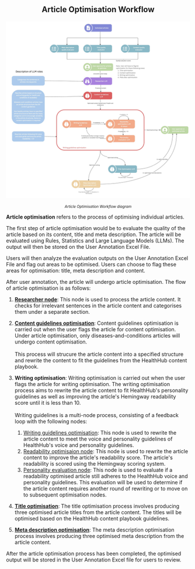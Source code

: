 <h2><p style="text-align: center;">Article Optimisation Workflow</p></h2>

![Optimisation Checks & Rewriting Workflow](../images/article_optimisation_flow.jpg)

<p style="text-align: center; font-size: 10px;"><i>Article Optimisation Workflow diagram</i></p>

**Article optimisation** refers to the process of optimising individual articles.

The first step of article optimisation would be to evaluate the quality of the article based on its content, title and meta description. The article will be evaluated using Rules, Statistics and Large Language Models (LLMs). The output will then be stored on the User Annotation Excel File.

Users will then analyze the evaluation outputs on the User Annotation Excel File and flag out areas to be optimised. Users can choose to flag these areas for optimisation: title, meta description and content.

After user annotation, the article will undergo article optimisation. The flow of article optimisation is as follows:

1. [**Researcher node**](./article-rewriting-nodes/researcher_node.md): This node is used to process the article content. It checks for irrelevant sentences in the article content and categorises them under a separate section. <br/>

2. [**Content guidelines optimisation**](./article-rewriting-nodes/content_guidelines_optimisation.md): Content guidelines optimisation is carried out when the user flags the article for content optimisation. Under article optimisation, only diseases-and-conditions articles will undergo content optimisation.
   <br/><br/>
   This process will strucure the article content into a specified structure and rewrite the content to fit the guidelines from the HealthHub content playbook.

3. **Writing optimisation**: Writing optimisation is carried out when the user flags the article for writing optimisation. The writing optimisation process aims to rewrite the article content to fit HealthHub's personality guidelines as well as improving the article's Hemingway readability score until it is less than 10.
   <br/><br/>
   Writing guidelines is a multi-node process, consisting of a feedback loop with the following nodes: 
   1. [Writing guidelines optimisation](./article-rewriting-nodes/writing_guidelines_optimisation.md): This node is used to rewrite the article content to meet the voice and personality guidelines of HealthHub's voice and personality guidelines.
   2. [Readability optimisaion node](./article-rewriting-nodes/readability_optimisation.md): This node is used to rewrite the article content to improve the article's readability score. The article's readability is scored using the Hemingway scoring system. 
   3. [Personality evaluation node](./article-rewriting-nodes/personality_evaluation.md): This node is used to evaluate if a readability optimised article still adheres to the HealthHub voice and personality guidelines. This evaluation will be used to determine if the article content requires another round of rewriting or to move on to subsequent optimisation nodes.

4. [**Title optimisation**](./article-rewriting-nodes/title_optimisation.md): The title optimisation process involves producing three optimised article titles from the article content. The titles will be optimised based on the HealthHub content playbook guidelines.

5. [**Meta description optimisation**](./article-rewriting-nodes/meta_desc_optimisation.md): The meta description optimisation process involves producing three optimised meta description from the article content.

After the article optimisation process has been completed, the optimised output will be stored in the User Annotation Excel file for users to review.
